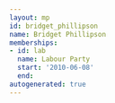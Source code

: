 ```yaml
---
layout: mp
id: bridget_phillipson
name: Bridget Phillipson
memberships:
- id: lab
  name: Labour Party
  start: '2010-06-08'
  end: 
autogenerated: true
---
```

